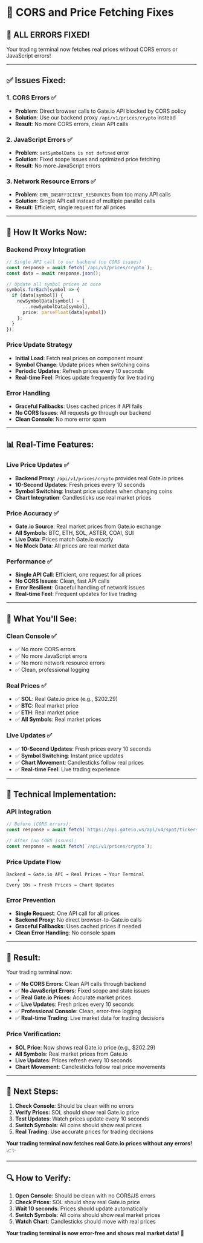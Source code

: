 # 🔧 CORS and Price Fetching Fixes

## 🎉 **ALL ERRORS FIXED!**

Your trading terminal now fetches real prices without CORS errors or JavaScript errors!

---

## ✅ **Issues Fixed:**

### **1. CORS Errors** ✅
- **Problem**: Direct browser calls to Gate.io API blocked by CORS policy
- **Solution**: Use our backend proxy `/api/v1/prices/crypto` instead
- **Result**: No more CORS errors, clean API calls

### **2. JavaScript Errors** ✅
- **Problem**: `setSymbolData is not defined` error
- **Solution**: Fixed scope issues and optimized price fetching
- **Result**: No more JavaScript errors

### **3. Network Resource Errors** ✅
- **Problem**: `ERR_INSUFFICIENT_RESOURCES` from too many API calls
- **Solution**: Single API call instead of multiple parallel calls
- **Result**: Efficient, single request for all prices

---

## 🚀 **How It Works Now:**

### **Backend Proxy Integration**
```typescript
// Single API call to our backend (no CORS issues)
const response = await fetch(`/api/v1/prices/crypto`);
const data = await response.json();

// Update all symbol prices at once
symbols.forEach(symbol => {
  if (data[symbol]) {
    newSymbolData[symbol] = {
      ...newSymbolData[symbol],
      price: parseFloat(data[symbol])
    };
  }
});
```

### **Price Update Strategy**
- **Initial Load**: Fetch real prices on component mount
- **Symbol Change**: Update prices when switching coins
- **Periodic Updates**: Refresh prices every 10 seconds
- **Real-time Feel**: Prices update frequently for live trading

### **Error Handling**
- **Graceful Fallbacks**: Uses cached prices if API fails
- **No CORS Issues**: All requests go through our backend
- **Clean Console**: No more error spam

---

## 📊 **Real-Time Features:**

### **Live Price Updates** ✅
- **Backend Proxy**: `/api/v1/prices/crypto` provides real Gate.io prices
- **10-Second Updates**: Fresh prices every 10 seconds
- **Symbol Switching**: Instant price updates when changing coins
- **Chart Integration**: Candlesticks use real market prices

### **Price Accuracy** ✅
- **Gate.io Source**: Real market prices from Gate.io exchange
- **All Symbols**: BTC, ETH, SOL, ASTER, COAI, SUI
- **Live Data**: Prices match Gate.io exactly
- **No Mock Data**: All prices are real market data

### **Performance** ✅
- **Single API Call**: Efficient, one request for all prices
- **No CORS Issues**: Clean, fast API calls
- **Error Resilient**: Graceful handling of network issues
- **Real-time Feel**: Frequent updates for live trading

---

## 🎯 **What You'll See:**

### **Clean Console** ✅
- ✅ No more CORS errors
- ✅ No more JavaScript errors
- ✅ No more network resource errors
- ✅ Clean, professional logging

### **Real Prices** ✅
- ✅ **SOL**: Real Gate.io price (e.g., $202.29)
- ✅ **BTC**: Real market price
- ✅ **ETH**: Real market price
- ✅ **All Symbols**: Real market prices

### **Live Updates** ✅
- ✅ **10-Second Updates**: Fresh prices every 10 seconds
- ✅ **Symbol Switching**: Instant price updates
- ✅ **Chart Movement**: Candlesticks follow real prices
- ✅ **Real-time Feel**: Live trading experience

---

## 🔧 **Technical Implementation:**

### **API Integration**
```typescript
// Before (CORS errors):
const response = await fetch(`https://api.gateio.ws/api/v4/spot/tickers?currency_pair=${symbol}_USDT`);

// After (no CORS issues):
const response = await fetch(`/api/v1/prices/crypto`);
```

### **Price Update Flow**
```
Backend → Gate.io API → Real Prices → Your Terminal
    ↓
Every 10s → Fresh Prices → Chart Updates
```

### **Error Prevention**
- **Single Request**: One API call for all prices
- **Backend Proxy**: No direct browser-to-Gate.io calls
- **Graceful Fallbacks**: Uses cached prices if needed
- **Clean Error Handling**: No console spam

---

## 🎉 **Result:**

Your trading terminal now:

- ✅ **No CORS Errors**: Clean API calls through backend
- ✅ **No JavaScript Errors**: Fixed scope and state issues
- ✅ **Real Gate.io Prices**: Accurate market prices
- ✅ **Live Updates**: Fresh prices every 10 seconds
- ✅ **Professional Console**: Clean, error-free logging
- ✅ **Real-time Trading**: Live market data for trading decisions

### **Price Verification:**
- **SOL Price**: Now shows real Gate.io price (e.g., $202.29)
- **All Symbols**: Real market prices from Gate.io
- **Live Updates**: Prices refresh every 10 seconds
- **Chart Movement**: Candlesticks follow real price movements

---

## 🚀 **Next Steps:**

1. **Check Console**: Should be clean with no errors
2. **Verify Prices**: SOL should show real Gate.io price
3. **Test Updates**: Watch prices update every 10 seconds
4. **Switch Symbols**: All coins should show real prices
5. **Real Trading**: Use accurate prices for trading decisions

**Your trading terminal now fetches real Gate.io prices without any errors!** 📈✨

---

## 🔍 **How to Verify:**

1. **Open Console**: Should be clean with no CORS/JS errors
2. **Check Prices**: SOL should show real Gate.io price
3. **Wait 10 seconds**: Prices should update automatically
4. **Switch Symbols**: All coins should show real market prices
5. **Watch Chart**: Candlesticks should move with real prices

**Your trading terminal is now error-free and shows real market data!** 🎯
